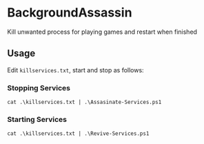 # BackgroundAssassin
Kill unwanted process for playing games and restart when finished

## Usage
Edit `killservices.txt`, start and stop as follows:
### Stopping Services
```
cat .\killservices.txt | .\Assasinate-Services.ps1
```

### Starting Services

```
cat .\killservices.txt | .\Revive-Services.ps1
```